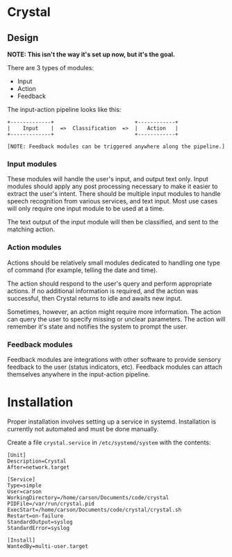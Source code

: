 # Crystal

## Design

**NOTE: This isn't the way it's set up now, but it's the goal.**

There are 3 types of modules:
* Input
* Action
* Feedback

The input-action pipeline looks like this:
```
+-------------+                          +------------+
|    Input    |  =>  Classification  =>  |   Action   |
+-------------+                          +------------+

[NOTE: Feedback modules can be triggered anywhere along the pipeline.]
```

### Input modules

These modules will handle the user's input, and output text only. Input modules should
apply any post processing necessary to make it easier to extract the user's intent.
There should be multiple input modules to handle speech recognition from various
services, and text input. Most use cases will only require one input module to be
used at a time.

The text output of the input module will then be classified, and sent to the matching action.

### Action modules

Actions should be relatively small modules dedicated to handling one type of command (for
example, telling the date and time).

The action should respond to the user's query and perform appropriate actions.
If no additional information is required, and the action was successful,
then Crystal returns to idle and awaits new input.

Sometimes, however, an action might require more information. The action can query the user
to specify missing or unclear parameters. The action will remember it's state and notifies
the system to prompt the user.

### Feedback modules

Feedback modules are integrations with other software to provide sensory feedback to
the user (status indicators, etc). Feedback modules can attach themselves anywhere in
the input-action pipeline.

# Installation

Proper installation involves setting up a service in systemd. Installation is currently
not automated and must be done manually.

Create a file `crystal.service` in `/etc/systemd/system` with the contents:

```
[Unit]
Description=Crystal
After=network.target

[Service]
Type=simple
User=carson
WorkingDirectory=/home/carson/Documents/code/crystal
PIDFile=/var/run/crystal.pid
ExecStart=/home/carson/Documents/code/crystal/crystal.sh
Restart=on-failure
StandardOutput=syslog
StandardError=syslog

[Install]
WantedBy=multi-user.target
```
